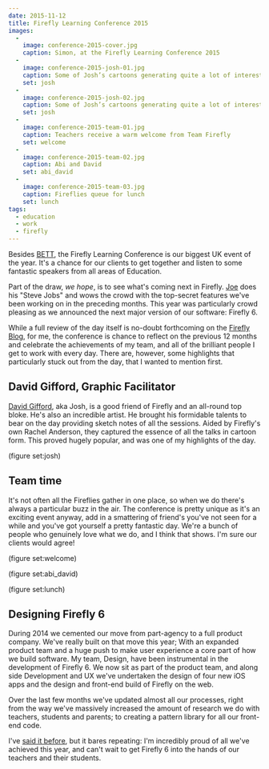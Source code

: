 ```yaml
---
date: 2015-11-12
title: Firefly Learning Conference 2015
images:
  -
    image: conference-2015-cover.jpg
    caption: Simon, at the Firefly Learning Conference 2015
  -
    image: conference-2015-josh-01.jpg
    caption: Some of Josh’s cartoons generating quite a lot of interest.
    set: josh
  -
    image: conference-2015-josh-02.jpg
    caption: Some of Josh’s cartoons generating quite a lot of interest.
    set: josh
  -
    image: conference-2015-team-01.jpg
    caption: Teachers receive a warm welcome from Team Firefly
    set: welcome
  -
    image: conference-2015-team-02.jpg
    caption: Abi and David
    set: abi_david
  -
    image: conference-2015-team-03.jpg
    caption: Fireflies queue for lunch
    set: lunch
tags:
  - education
  - work
  - firefly
---
```


Besides [BETT](http://www.bettshow.com/), the Firefly Learning Conference is our biggest UK event of the year. It's a chance for our clients to get together and listen to some fantastic speakers from all areas of Education. 

Part of the draw, _we hope_, is to see what's coming next in Firefly. [Joe](https://twitter.com/j0ejack) does his "Steve Jobs" and wows the crowd with the top-secret features we've been working on in the preceding months. This year was particularly crowd pleasing as we announced the next major version of our software: Firefly 6.  

While a full review of the day itself is no-doubt forthcoming on the [Firefly Blog](http://fireflylearning.com/blog), for me, the conference is chance to reflect on the previous 12 months and celebrate the achievements of my team, and all of the brilliant people I get to work with every day. There are, however, some highlights that particularly stuck out from the day, that I wanted to mention first.

## David Gifford, Graphic Facilitator

[David Gifford](http://inscriptdesign.com), aka Josh, is a good friend of Firefly and an all-round top bloke. He's also an incredible artist. He brought his formidable talents to bear on the day providing sketch notes of all the sessions. Aided by Firefly's own Rachel Anderson, they captured the essence of all the talks in cartoon form. This proved hugely popular, and was one of my highlights of the day.

(figure set:josh) 

## Team time

It's not often all the Fireflies gather in one place, so when we do there's always a particular buzz in the air. The conference is pretty unique as it's an exciting event anyway, add in a smattering of friend's you've not seen for a while and you've got yourself a pretty fantastic day. We're a bunch of people who genuinely love what we do, and I think that shows. I'm sure our clients would agree!

(figure set:welcome) 

(figure set:abi_david) 

(figure set:lunch) 

## Designing Firefly 6

During 2014 we cemented our move from part-agency to a full product company. We've really built on that move this year; With an expanded product team and a huge push to make user experience a core part of how we build software. My team, Design, have been instrumental in the development of Firefly 6. We now sit as part of the product team, and along side Development and UX we've undertaken the design of four new iOS apps and the design and front-end build of Firefly on the web.

Over the last few months we've updated almost all our processes, right from the way we've massively increased the amount of research we do with teachers, students and parents; to creating a pattern library for all our front-end code. 

I've [said it before](/articles/46/), but it bares repeating: I'm incredibly proud of all we've achieved this year, and can't wait to get Firefly 6 into the hands of our teachers and their students. 